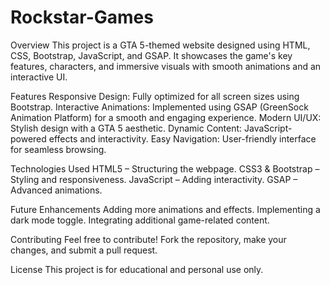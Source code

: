 # Rockstar-Games

Overview
This project is a GTA 5-themed website designed using HTML, CSS, Bootstrap, JavaScript, and GSAP. It showcases the game's key features, characters, and immersive visuals with smooth animations and an interactive UI.

Features
Responsive Design: Fully optimized for all screen sizes using Bootstrap.
Interactive Animations: Implemented using GSAP (GreenSock Animation Platform) for a smooth and engaging experience.
Modern UI/UX: Stylish design with a GTA 5 aesthetic.
Dynamic Content: JavaScript-powered effects and interactivity.
Easy Navigation: User-friendly interface for seamless browsing.

Technologies Used
HTML5 – Structuring the webpage.
CSS3 & Bootstrap – Styling and responsiveness.
JavaScript – Adding interactivity.
GSAP – Advanced animations.

Future Enhancements
Adding more animations and effects.
Implementing a dark mode toggle.
Integrating additional game-related content.

Contributing
Feel free to contribute! Fork the repository, make your changes, and submit a pull request.

License
This project is for educational and personal use only.
